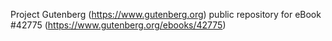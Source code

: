 Project Gutenberg (https://www.gutenberg.org) public repository for eBook #42775 (https://www.gutenberg.org/ebooks/42775)
